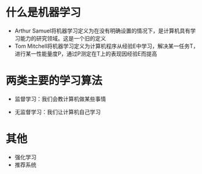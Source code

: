 # 什么是机器学习

* Arthur Samuel将机器学习定义为在没有明确设置的情况下，是计算机具有学习能力的研究领域。这是一个旧的定义
* Tom Mitchell将机器学习定义为计算机程序从经验E中学习，解决某一任务T，进行某一性能量度P，通过P测定在T上的表现因经验E而提高

# 两类主要的学习算法

* 监督学习：我们会教计算机做某些事情

* 无监督学习：我们让计算机自己学习

# 其他

* 强化学习
* 推荐系统